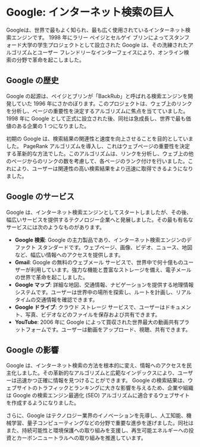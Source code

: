 # Google: インターネット検索の巨人

Googleは、世界で最もよく知られ、最も広く使用されているインターネット検索エンジンです。 1998 年にラリー ペイジとセルゲイ ブリンによってスタンフォード大学の学生プロジェクトとして設立された Google は、その洗練されたアルゴリズムとユーザー フレンドリーなインターフェイスにより、オンライン検索の分野で革命を起こしました。

## Google の歴史

Google の起源は、ペイジとブリンが「BackRub」と呼ばれる検索エンジンを開発していた 1996 年にさかのぼります。このプロジェクトは、ウェブ上のリンクを分析し、ページの重要性を決定するアルゴリズムに焦点を当てていました。 1998 年に Google として正式に設立された後、同社は急成長し、世界で最も価値のある企業の 1 つになりました。

初期の Google は、検索結果の関連性と速度を向上させることを目的としていました。 PageRank アルゴリズムを導入し、これはウェブページの重要性を決定する革新的な方法でした。このアルゴリズムは、リンクを分析し、ウェブ上の他のページからのリンクの数を考慮して、各ページのランク付けを行いました。これにより、ユーザーは関連性の高い検索結果をより迅速に取得できるようになりました。

## Google のサービス

Google は、インターネット検索エンジンとしてスタートしましたが、その後、幅広いサービスを提供するテクノロジー企業へと発展しました。その最も有名なサービスには次のようなものがあります。

- **Google 検索**: Google の主力製品であり、インターネット検索エンジンのデファクト スタンダードです。ウェブページ、画像、ビデオ、ニュース、地図など、幅広い情報へのアクセスを提供します。
- **Gmail**: Google の無料のウェブメール サービスで、世界中で何十億ものユーザーが利用しています。強力な機能と豊富なストレージを備え、電子メールの世界で革命を起こしました。
- **Google マップ**: 詳細な地図、交通情報、ナビゲーションを提供する地理情報システムです。ユーザーは世界中の場所を探索し、ルートを計画し、リアルタイムの交通情報を確認できます。
- **Google ドライブ**: クラウド ストレージ サービスで、ユーザーはドキュメント、写真、ビデオなどのファイルを保存および共有できます。
- **YouTube**: 2006 年に Google によって買収された世界最大の動画共有プラットフォームです。ユーザーは動画をアップロード、視聴、共有できます。

## Google の影響

Google は、インターネット検索の方法を根本的に変え、情報へのアクセスを民主化しました。その革新的なアルゴリズムと広範なインデックスにより、ユーザーは迅速かつ正確に情報を見つけることができます。 Google の検索結果は、ウェブサイトのトラフィックとランキングに大きな影響を与えるため、企業や組織は Google の検索エンジン最適化 (SEO) アルゴリズムに適合するウェブサイトを作成するようになりました。

さらに、Google はテクノロジー業界のイノベーションを先導し、人工知能、機械学習、量子コンピューティングなどの分野で重要な進歩を遂げました。同社はまた、持続可能性と環境保護への取り組みを支援し、再生可能エネルギーへの投資とカーボンニュートラルへの取り組みを推進しています。
